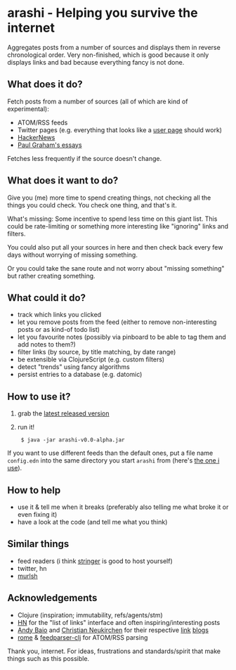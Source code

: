 # arashi - Helping you survive the internet

Aggregates posts from a number of sources and displays them in
reverse chronological order. Very non-finished, which is good
because it only displays links and bad because everything fancy
is not done.

## What does it do?

Fetch posts from a number of sources (all of which are kind of
experimental):

* ATOM/RSS feeds
* Twitter pages (e.g. everything that looks like a [user page][twitter]
    should work)
* [HackerNews](https://news.ycombinator.com)
* [Paul Graham's essays](http://paulgraham.com/articles.html)

Fetches less frequently if the source doesn't change.

## What does it want to do?

Give you (me) more time to spend creating things, not checking all the
things you could check. You check one thing, and that's it.

What's missing: Some incentive to spend less time on this giant list.
This could be rate-limiting or something more interesting like
"ignoring" links and filters.

You could also put all your sources in here and then check back every
few days without worrying of missing something.

Or you could take the sane route and not worry about "missing something"
but rather creating something.

## What could it do?

* track which links you clicked
* let you remove posts from the feed (either to remove non-interesting
    posts or as kind-of todo list)
* let you favourite notes (possibly via pinboard to be able to tag
    them and add notes to them?)
* filter links (by source, by title matching, by date range)
* be extensible via ClojureScript (e.g. custom filters)
* detect "trends" using fancy algorithms
* persist entries to a database (e.g. datomic)

## How to use it?

1. grab the [latest released version][latest]
2. run it!

        $ java -jar arashi-v0.0-alpha.jar

If you want to use different feeds than the default ones, put a
file name `config.edn` into the same directory you start `arashi`
from (here's [the one i use][config]).

## How to help

* use it & tell me when it breaks (preferably also telling me what
    broke it or even fixing it)
* have a look at the code (and tell me what you think)

## Similar things

* feed readers (i think [stringer][] is good to host yourself)
* twitter, hn
* [murlsh](https://github.com/mmb/murlsh)

## Acknowledgements

* Clojure (inspiration; immutability, refs/agents/stm)
* [HN](https://news.ycombinator) for the "list of links" interface
    and often inspiring/interesting posts
* [Andy Baio](http://waxy.org) and [Christian Neukirchen](http://chneukirchen.org)
    for their respective [link][waxy-links] [blogs][trivium]
* [rome][] & [feedparser-clj][] for ATOM/RSS parsing

Thank you, internet. For ideas, frustrations and standards/spirit that
make things such as this possible.

[twitter]: https://twitter.com/bonus500
[latest]: https://github.com/heyLu/arashi/releases/download/v0.0-alpha/arashi-0.0-SNAPSHOT-standalone.jar
[config]: https://github.com/heyLu/arashi/blob/master/config.edn
[stringer]: https://github.com/swanson/stringer
[waxy-links]: http://waxy.org/links
[trivium]: http://chneukirchen.org/trivium
[rome]: https://github.com/rometools/rome
[feedparser-clj]: https://github.com/scsibug/feedparser-clj
